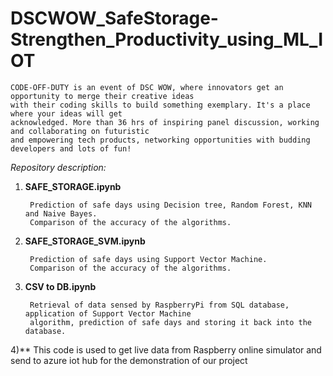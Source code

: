 # DSCWOW_SafeStorage-Strengthen_Productivity_using_ML_IOT

    CODE-OFF-DUTY is an event of DSC WOW, where innovators get an opportunity to merge their creative ideas 
    with their coding skills to build something exemplary. It's a place where your ideas will get 
    acknowledged. More than 36 hrs of inspiring panel discussion, working and collaborating on futuristic
    and empowering tech products, networking opportunities with budding developers and lots of fun!
      
*Repository description:*

1) **SAFE_STORAGE.ipynb**
        
        Prediction of safe days using Decision tree, Random Forest, KNN and Naive Bayes. 
        Comparison of the accuracy of the algorithms.

2) **SAFE_STORAGE_SVM.ipynb**
        
        Prediction of safe days using Support Vector Machine. 
        Comparison of the accuracy of the algorithms.
        

3) **CSV to DB.ipynb**
        
        Retrieval of data sensed by RaspberryPi from SQL database, application of Support Vector Machine 
        algorithm, prediction of safe days and storing it back into the database.
 4)**
 This code is used to get live data from Raspberry online simulator and send  to azure iot hub for the demonstration of our project
